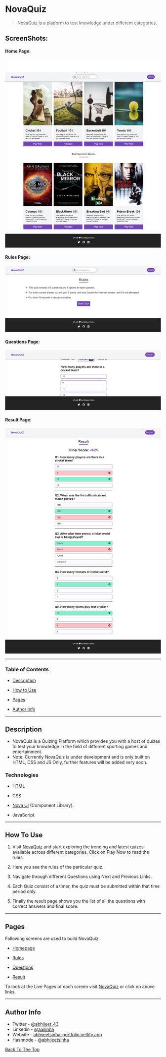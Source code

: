# NovaQuiz

> NovaQuiz is a platform to test knowledge under different categories.

## ScreenShots:

#### Home Page:

![Home Page](/assets/images/landing-page.png)

#### Rules Page:

![Rules Page](/assets/images/rules.png)

#### Questions Page:

![Questions Page](/assets/images/questions.png)

#### Result Page:

![Result Page](/assets/images/result.png)

---

### Table of Contents

- [Description](#description)

- [How to Use](#how-to-use)

- [Pages](#pages)

- [Author Info](#author-info)

---

## Description

- NovaQuiz is a Quizing Platform which provides you with a host of quizes to test your knowledge in the field of different sporting games and entertainment.
- Note: Currently NovaQuiz is under development and is only built on HTML, CSS and JS Only, further features will be added very soon.

### Technologies

- HTML

- CSS

- [Nova UI](https://nova-ui.netlify.app/) (Component Library).

- JavaScript.

---

## How To Use

1.  Visit [NovaQuiz](https://https://nova-quiz-home.netlify.app/pages/landing-page/landing-page.html/) and start exploring the trending and latest quizes available across different categories. Click on Play Now to read the rules.

2.  Here you see the rules of the particular quiz.

3.  Navigate through different Questions using Next and Previous Links.

4.  Each Quiz consist of a timer, the quiz must be submitted within that time period only.

5.  Finally the result page shows you the list of all the questions with correct answers and final score.

---

## Pages

Following screens are used to build NovaQuiz.

- [Homepage](https://nova-quiz-home.netlify.app/pages/landing-page/landing-page.html.html)

- [Rules](https://nova-quiz-home.netlify.app/pages/rules/rules.html.html)

- [Questions](https://nova-quiz-home.netlify.app/pages/questions/questions.html.html)

- [Result](https://nova-quiz-home.netlify.app/pages/result/result.html.html)

To look at the Live Pages of each screen visit [NovaQuiz](https://nova-quiz-home.netlify.app/) or click on above links.

---

## Author Info

- Twitter - [@abhijeet_43](https://twitter.com/abhijeet_43)
- Linkedin - [@aasinha](https://www.linkedin.com/in/aasinha/)
- Website - [abhijeetsinha-portfolio.netlify.app](https://abhijeetsinha-portfolio.netlify.app/)
- Hashnode - [@abhijeetsinha](https://abhijeetsinha.hashnode.dev/)

[Back To The Top](#novaquiz)
